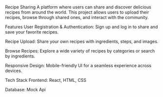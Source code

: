 Recipe Sharing
A platform where users can share and discover delicious recipes from around the world. This project allows users to upload their recipes, browse through shared ones, and interact with the community.

Features
User Registration & Authentication: Sign up and log in to share and save your favorite recipes.

Recipe Upload: Share your own recipes with ingredients, steps, and images.

Browse Recipes: Explore a wide variety of recipes by categories or search by ingredients.

Responsive Design: Mobile-friendly UI for a seamless experience across devices.

Tech Stack
Frontend: React, HTML, CSS

Database: Mock Api
